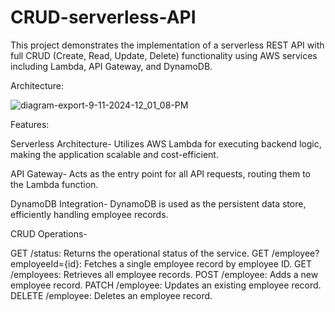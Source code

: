 # CRUD-serverless-API

This project demonstrates the implementation of a serverless REST API with full CRUD (Create, Read, Update, Delete) functionality using AWS services including Lambda, API Gateway, and DynamoDB.

Architecture:


![diagram-export-9-11-2024-12_01_08-PM](https://github.com/user-attachments/assets/0cba5eb4-761c-491b-aa9e-424fb8afbdb4)

Features:

Serverless Architecture- Utilizes AWS Lambda for executing backend logic, making the application scalable and cost-efficient.

API Gateway- Acts as the entry point for all API requests, routing them to the Lambda function.

DynamoDB Integration- DynamoDB is used as the persistent data store, efficiently handling employee records.

CRUD Operations-

GET /status: Returns the operational status of the service.
GET /employee?employeeId={id}: Fetches a single employee record by employee ID.
GET /employees: Retrieves all employee records.
POST /employee: Adds a new employee record.
PATCH /employee: Updates an existing employee record.
DELETE /employee: Deletes an employee record.
